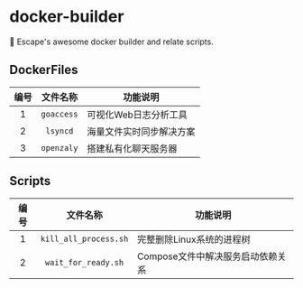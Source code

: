 # docker-builder

🐚 Escape's awesome docker builder and relate scripts.

## DockerFiles

| 编号 | 文件名称 | 功能说明 |
| :-----: | :-----: | ----- |
| 1 | `goaccess` | 可视化Web日志分析工具 |
| 2 | `lsyncd` | 海量文件实时同步解决方案 |
| 3 | `openzaly` | 搭建私有化聊天服务器 |

## Scripts

| 编号 | 文件名称 | 功能说明 |
| :-----: | :-----: | ----- |
| 1 | `kill_all_process.sh` | 完整删除Linux系统的进程树 |
| 2 | `wait_for_ready.sh` | Compose文件中解决服务启动依赖关系 |
